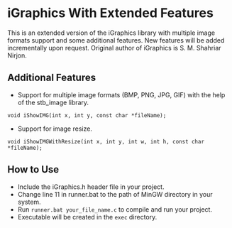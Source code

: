 # iGraphics With Extended Features

This is an extended version of the iGraphics library with multiple image formats support and some additional features. New features will be added incrementally upon request. Original author of iGraphics is S. M. Shahriar Nirjon.

## Additional Features
- Support for multiple image formats (BMP, PNG, JPG, GIF) with the help of the stb_image library.
```
void iShowIMG(int x, int y, const char *fileName);
```
- Support for image resize.
```
void iShowIMGWithResize(int x, int y, int w, int h, const char *fileName);
```

## How to Use
- Include the iGraphics.h header file in your project.
- Change line 11 in runner.bat to the path of MinGW directory in your system.
- Run `runner.bat your_file_name.c` to compile and run your project.
- Executable will be created in the `exec` directory.